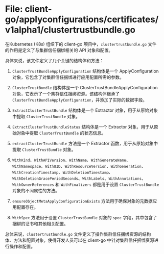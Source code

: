 # File: client-go/applyconfigurations/certificates/v1alpha1/clustertrustbundle.go

在Kubernetes (K8s) 组织下的 client-go 项目中，`clustertrustbundle.go` 文件的作用是定义了与集群信任捆绑相关的 API 对象和配置。

具体来说，该文件定义了几个关键的结构体和方法：

1. `ClusterTrustBundleApplyConfiguration` 结构体是一个 ApplyConfiguration 对象，它包含了对集群信任捆绑进行应用配置所需的参数。

2. `ClusterTrustBundle` 结构体是一个 ClusterTrustBundleApplyConfiguration 对象，它表示了一个集群信任捆绑资源。该结构体继承了 `ClusterTrustBundleApplyConfiguration`，并添加了实际的数据字段。

3. `ExtractClusterTrustBundle` 结构体是一个 Extractor 对象，用于从原始对象中提取 `ClusterTrustBundle` 对象。

4. `ExtractClusterTrustBundleStatus` 结构体是一个 Extractor 对象，用于从原始对象中提取 `ClusterTrustBundle` 的状态信息。

5. `extractClusterTrustBundle` 方法是一个 Extractor 函数，用于从原始对象中提取 `ClusterTrustBundle` 对象。

6. `WithKind`、`WithAPIVersion`、`WithName`、`WithGenerateName`、`WithNamespace`、`WithUID`、`WithResourceVersion`、`WithGeneration`、`WithCreationTimestamp`、`WithDeletionTimestamp`、`WithDeletionGracePeriodSeconds`、`WithLabels`、`WithAnnotations`、`WithOwnerReferences` 和 `WithFinalizers` 都是用于设置 `ClusterTrustBundle` 对象的不同属性的方法。

7. `ensureObjectMetaApplyConfigurationExists` 方法用于确保对象的元数据应用配置存在。

8. `WithSpec` 方法用于设置 `ClusterTrustBundle` 对象的 `spec` 字段，其中包含了捆绑的证书和其他相关配置。

总体来说，`clustertrustbundle.go` 文件定义了操作集群信任捆绑资源的结构体、方法和配置对象，使得开发人员可以在 client-go 中针对集群信任捆绑资源进行操作和配置。

